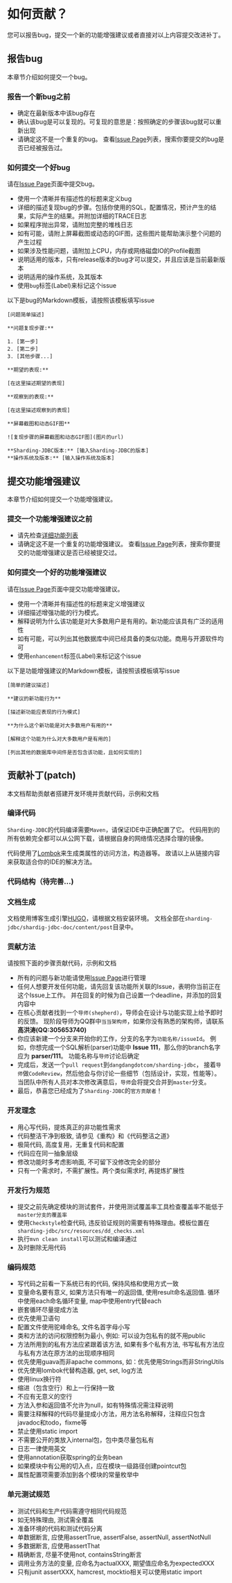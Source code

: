 # 如何贡献？

您可以报告bug，提交一个新的功能增强建议或者直接对以上内容提交改进补丁。

## 报告bug

本章节介绍如何提交一个bug。

### 报告一个新bug之前

 - 确定在最新版本中该bug存在
 - 确认该bug是可以复现的。可复现的意思是：按照确定的步骤该bug就可以重新出现
 - 请确定这不是一个重复的bug。
   查看[Issue Page](https://github.com/dangdangdotcom/sharding-jdbc/issues)列表，搜索你要提交的bug是否已经被报告过。

### 如何提交一个好bug

请在[Issue Page](https://github.com/dangdangdotcom/sharding-jdbc/issues)页面中提交bug。

 - 使用一个清晰并有描述性的标题来定义bug
 - 详细的描述复现bug的步骤。包括你使用的SQL，配置情况，预计产生的结果，实际产生的结果。并附加详细的TRACE日志
 - 如果程序抛出异常，请附加完整的堆栈日志
 - 如有可能，请附上屏幕截图或动态的GIF图，这些图片能帮助演示整个问题的产生过程
 - 如果涉及性能问题，请附加上CPU，内存或网络磁盘IO的Profile截图
 - 说明适用的版本，只有release版本的bug才可以提交，并且应该是当前最新版本
 - 说明适用的操作系统，及其版本
 - 使用`bug`标签(Label)来标记这个issue

以下是bug的Markdown模板，请按照该模板填写issue

```
[问题简单描述]

**问题复现步骤:**

1. [第一步]
2. [第二步]
3. [其他步骤...]

**期望的表现:**

[在这里描述期望的表现]

**观察到的表现:**

[在这里描述观察到的表现]

**屏幕截图和动态GIF图**

![复现步骤的屏幕截图和动态GIF图](图片的url)

**Sharding-JDBC版本:** [输入Sharding-JDBC的版本]
**操作系统及版本:** [输入操作系统及版本]

```

## 提交功能增强建议

本章节介绍如何提交一个功能增强建议。

### 提交一个功能增强建议之前
 
 - 请先检查[详细功能列表](http://dangdangdotcom.github.io/sharding-jdbc/post/features/)
 - 请确定这不是一个重复的功能增强建议。
   查看[Issue Page](https://github.com/dangdangdotcom/sharding-jdbc/issues)列表，搜索你要提交的功能增强建议是否已经被提交过。

### 如何提交一个好的功能增强建议

请在[Issue Page](https://github.com/dangdangdotcom/sharding-jdbc/issues)页面中提交功能增强建议。

 - 使用一个清晰并有描述性的标题来定义增强建议
 - 详细描述增强功能的行为模式。
 - 解释说明为什么该功能是对大多数用户是有用的。新功能应该具有广泛的适用性
 - 如有可能，可以列出其他数据库中间已经具备的类似功能。商用与开源软件均可
 - 使用`enhancement`标签(Label)来标记这个issue

以下是功能增强建议的Markdown模板，请按照该模板填写issue

```
[简单的建议描述]

**建议的新功能行为**

[描述新功能应表现的行为模式]

**为什么这个新功能是对大多数用户有用的**

[解释这个功能为什么对大多数用户是有用的]

[列出其他的数据库中间件是否包含该功能，且如何实现的]

```

## 贡献补丁(patch)

本文档帮助贡献者搭建开发环境并贡献代码，示例和文档

### 编译代码

`Sharding-JDBC`的代码编译需要`Maven`，请保证IDE中正确配置了它。
代码用到的所有依赖完全都可以从公网下载，请根据自身的网络情况选择合理的镜像。

代码使用了[Lombok](https://projectlombok.org/download.html)来生成类属性的访问方法，构造器等。
故请以上从链接内容来获取适合你的IDE的解决方法。

### 代码结构（待完善...)

### 文档生成

文档使用博客生成引擎[HUGO](https://gohugo.io/)，请根据文档安装环境。
文档全部在`sharding-jdbc/shardig-jdbc-doc/content/post`目录中。

### 贡献方法

请按照下面的步骤贡献代码，示例和文档

 - 所有的问题与新功能请使用[Issue Page](https://github.com/dangdangdotcom/sharding-jdbc/issues)进行管理
 - 任何人想要开发任何功能，请先回复该功能所关联的Issue，表明你当前正在这个Issue上工作。
   并在回复的时候为自己设置一个deadline，并添加的回复内容中
 - 在核心贡献者找到一个`导师(shepherd)`，导师会在设计与功能实现上给予即时的反馈。
   现阶段导师为QQ群中`当当架构师`，如果你没有熟悉的架构师，请联系 __高洪涛(QQ:305653740)__
 - 你应该新建一个分支来开始你的工作，分支的名字为`功能名称/issueId`。
   例如，你想完成一个SQL解析(parser)功能中 __Issue 111__，那么你的branch名字应为 __parser/111__。
   功能名称与`导师`讨论后确定
 - 完成后，发送一个`pull request`到`dangdangdotcom/sharding-jdbc`，
   接着`导师`做`CodeReview`，然后他会与你讨论一些细节（包括设计，实现，性能等）。当团队中所有人员对本次修改满意后，`导师`会将提交合并到`master`分支。
 - 最后，恭喜您已经成为了`Sharding-JDBC`的`官方贡献者`！

### 开发理念

 - 用心写代码，提炼真正的非功能性需求
 - 代码整洁干净到极致, 请参见《重构》和《代码整洁之道》
 - 极简代码, 高度复用，无重复代码和配置
 - 代码应在同一抽象层级
 - 修改功能时多考虑影响面, 不可留下没修改完全的部分
 - 只有一个需求时，不需扩展性。两个类似需求时, 再提炼扩展性

### 开发行为规范

 - 提交之前先确定模块的测试套件，并使用测试覆盖率工具检查覆盖率不能低于`master分支的覆盖率`
 - 使用`Checkstyle`检查代码, 违反验证规则的需要有特殊理由。模板位置在`sharding-jdbc/src/resources/dd_checks.xml`
 - 执行`mvn clean install`可以测试和编译通过
 - 及时删除无用代码
 
### 编码规范

 - 写代码之前看一下系统已有的代码, 保持风格和使用方式一致
 - 变量命名要有意义, 如果方法只有唯一的返回值, 使用result命名返回值. 循环中使用each命名循环变量, map中使用entry代替each
 - 嵌套循环尽量提成方法
 - 优先使用卫语句
 - 配置文件使用驼峰命名, 文件名首字母小写
 - 类和方法的访问权限控制为最小, 例如: 可以设为包私有的就不用public
 - 方法所用到的私有方法应紧跟着该方法, 如果有多个私有方法, 书写私有方法应与私有方法在原方法的出现顺序相同
 - 优先使用guava而非apache commons, 如：优先使用Strings而非StringUtils
 - 优先使用lombok代替构造器, get, set, log方法
 - 使用linux换行符
 - 缩进（包含空行）和上一行保持一致
 - 不应有无意义的空行
 - 方法入参和返回值不允许为null，如有特殊情况需注释说明
 - 需要注释解释的代码尽量提成小方法，用方法名称解释，注释应只包含javadoc和todo，fixme等
 - 禁止使用static import
 - 不需要公开的类放入internal包，包中类尽量包私有
 - 日志一律使用英文
 - 使用annotation获取spring的业务bean
 - 如果模块中有公用的切入点，应在模块一级路径创建pointcut包
 - 属性配置项需要添加到各个模块的常量枚举中

### 单元测试规范

 - 测试代码和生产代码需遵守相同代码规范
 - 如无特殊理由, 测试需全覆盖
 - 准备环境的代码和测试代码分离
 - 单数据断言, 应使用assertTrue, assertFalse, assertNull, assertNotNull
 - 多数据断言, 应使用assertThat
 - 精确断言, 尽量不使用not, containsString断言
 - 调用业务方法的变量, 应命名为actualXXX, 期望值应命名为expectedXXX
 - 只有junit assertXXX, hamcrest, mocktio相关可以使用static import